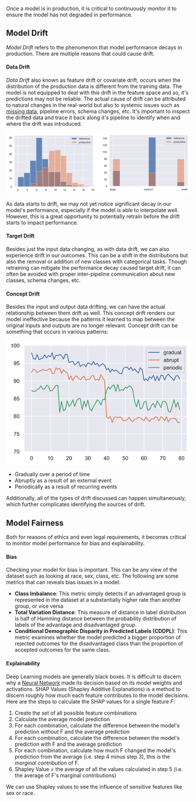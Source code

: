 
Once a model is in production, it is critical to continuously monitor it to ensure the model has not degraded in performance. 


## Model Drift

*Model Drift* refers to the phenomenon that model performance decays in production. There are multiple reasons that could cause drift.

#### Data Drift

*Data Drift* also known as feature drift or covariate drift, occurs when the distribution of the production data is different from the training data. The model is not equipped to deal with this drift in the feature space and so, it's predictions may not be reliable. The actual cause of drift can be attributed to natural changes in the real-world but also to systemic issues such as [missing data](Preprocessing.md), pipeline errors, schema changes, etc. It's important to inspect the drifted data and trace it back along it's pipeline to identify when and where the drift was introduced.

![](../../Attachments/Pasted%20image%2020230310021325.png)

As data starts to drift, we may not yet notice significant decay in our model's performance, especially if the model is able to interpolate well. However, this is a great opportunity to potentially retrain before the drift starts to impact performance.

#### Target Drift

Besides just the input data changing, as with data drift, we can also experience drift in our outcomes. This can be a shift in the distributions but also the removal or addition of new classes with categorical tasks. Though retraining can mitigate the performance decay caused target drift, it can often be avoided with proper inter-pipeline communication about new classes, schema changes, etc.

#### Concept Drift

Besides the input and output data drifting, we can have the actual relationship between them drift as well. This concept drift renders our model ineffective because the patterns it learned to map between the original inputs and outputs are no longer relevant. Concept drift can be something that occurs in various patterns:

![](../../Attachments/Pasted%20image%2020230310021829.png)

- Gradually over a period of time
- Abruptly as a result of an external event
- Periodically as a result of recurring events

Additionally, all of the types of drift discussed can happen simultaneously, which further complicates identifying the sources of drift.



## Model Fairness

Both for reasons of ethics and even legal requirements, it becomes critical to monitor model performance for bias and explainability.

#### Bias

Checking your model for bias is important. This can be any view of the dataset such as looking at race, sex, class, etc. The following are some metrics that can reveals bias issues in a model:

- **Class Imbalance**: This metric simply detects if an advantaged group is represented in the dataset at a substantially higher rate than another group, or vice versa
- **Total Variation Distance**: This measure of distance in label distribution is half of Hamming distance between the probability distribution of labels of the advantage and disadvantaged group.
- **Conditional Demographic Disparity in Predicted Labels (CDDPL)**: This metric examines whether the model predicted a bigger proportion of rejected outcomes for the disadvantaged class than the proportion of accepted outcomes for the same class.

#### Explainability

Deep Learning models are generally black boxes. It is difficult to discern why a [Neural Network](../Deep%20Learning/Neural%20Networks.md) made its decision based on its model weights and activations. SHAP Values (Shapley Additive Explanations) is a method to discern roughly how much each feature contributes to the model decisions. Here are the steps to calculate the SHAP values for a single feature *F*:

1. Create the set of all possible feature combinations
2. Calculate the average model prediction
3. For each combination, calculate the difference between the model's prediction *without* F and the average prediction
4. For each combination, calculate the difference between the model's prediction *with* F and the average prediction
5. For each combination, calculate how much F changed the model's prediction from the average (i.e. step 4 minus step 3), this is the *marginal contribution* of F.
6. Shapley Value = the average of all the values calculated in step 5 (i.e. the average of F's marginal contributions)

We can use Shapley values to see the influence of sensitive features like sex or race.